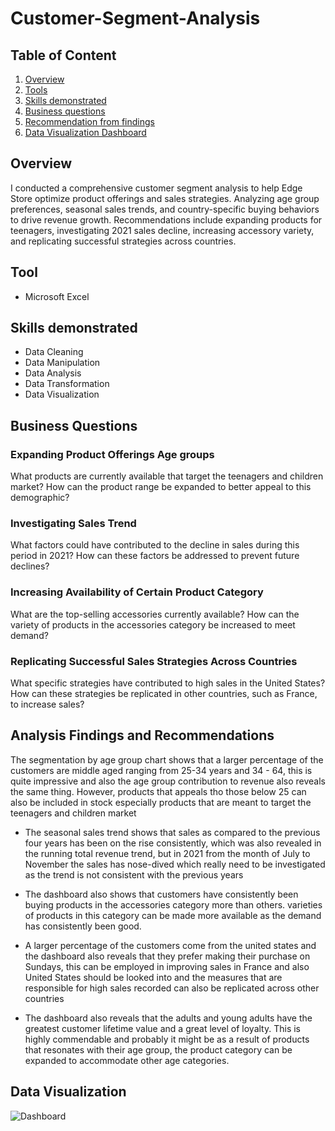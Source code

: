 # Customer-Segment-Analysis

## Table of Content 
1. [Overview](#Overview)
3. [Tools](##Tools)
4. [Skills demonstrated](##Skills-demonstrated)
6. [Business questions](##Business-questions)
8. [Recommendation from findings](##Recommendation-from-findings)
9. [Data Visualization Dashboard](##Data-Visualization-Dashboard)

## Overview
I conducted a comprehensive customer segment analysis to help Edge Store optimize product offerings and sales strategies. Analyzing age group preferences, seasonal sales trends, and country-specific buying behaviors to drive revenue growth. Recommendations include expanding products for teenagers, investigating 2021 sales decline, increasing accessory variety, and replicating successful strategies across countries.

## Tool
- Microsoft Excel

## Skills demonstrated
- Data Cleaning
- Data Manipulation
- Data Analysis
- Data Transformation
- Data Visualization

## Business Questions
### Expanding Product Offerings Age groups
What products are currently available that target the teenagers and children market?
How can the product range be expanded to better appeal to this demographic?

### Investigating Sales Trend
What factors could have contributed to the decline in sales during this period in 2021?
How can these factors be addressed to prevent future declines?

### Increasing Availability of Certain Product Category
What are the top-selling accessories currently available?
How can the variety of products in the accessories category be increased to meet demand?

### Replicating Successful Sales Strategies Across Countries
What specific strategies have contributed to high sales in the United States?
How can these strategies be replicated in other countries, such as France, to increase sales?

## Analysis Findings and Recommendations
The segmentation by age group chart shows that a larger percentage of the customers are middle aged ranging from 25-34 years and 34 - 64, this is quite impressive and also the age group contribution to revenue also reveals the same thing. However, products that appeals tho those below 25 can also be included in stock especially products that are meant to target the teenagers and children market

- The seasonal sales trend shows that sales as compared to the previous four years has been on the rise consistently, which was also revealed in the running total revenue trend, but in 2021 from the month of July to November the sales has nose-dived which really need to be investigated as the trend is not consistent with the previous years

- The dashboard also shows that customers have consistently been buying products in the accessories category more than others. varieties of products in this category can be made more available as the demand has consistently been good.

- A larger percentage of the customers come from the united states and the dashboard also reveals that they prefer making their purchase on Sundays, this can be employed in improving sales in France and also United States should be looked into and the measures that are responsible for high sales recorded can also be replicated across other countries

- The dashboard also reveals that the adults and young adults have the greatest customer lifetime value and a great level of loyalty. This is highly commendable and probably it might be as a result of products that resonates with their age group, the product category can be expanded to accommodate other age categories.


## Data Visualization

![Dashboard](https://github.com/Kaykstheanalyst/Customer-Segment-Analysis/assets/150609177/82ce72a3-f3a5-4337-8010-b58935051574)

